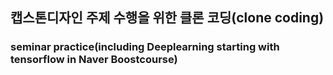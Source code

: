 ## 캡스톤디자인 주제 수행을 위한 클론 코딩(clone coding)
### seminar practice(including Deeplearning starting with tensorflow in Naver Boostcourse)

